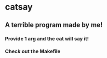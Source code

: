 # catsay

## A terrible program made by me!

### Provide 1 arg and the cat will say it!

### Check out the Makefile
